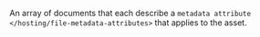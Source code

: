 An array of documents that each describe a
`metadata attribute </hosting/file-metadata-attributes>` that applies to
the asset.
